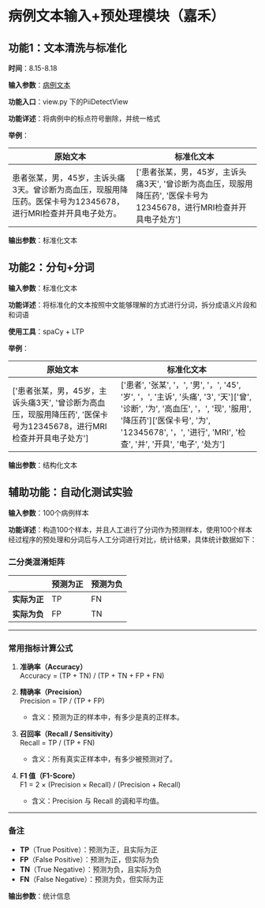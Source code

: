 # 病例文本输入+预处理模块（嘉禾）

## 功能1：文本清洗与标准化

**时间**：8.15-8.18

**输入参数**：[病例文本](./Sample.md)

**功能入口**：view.py 下的PiiDetectView

**功能详述**：将病例中的标点符号删除，并统一格式

**举例**：

| 原始文本   | 标准化文本 |
|--------|-----------|
| 患者张某，男，45岁，主诉头痛3天。曾诊断为高血压，现服用降压药。医保卡号为12345678，进行MRI检查并开具电子处方。 | \['患者张某，男，45岁，主诉头痛3天', '曾诊断为高血压，现服用降压药', '医保卡号为12345678，进行MRI检查并开具电子处方'\]     |

**输出参数**：标准化文本


## 功能2：分句+分词

**输入参数**：标准化文本

**功能详述**：将标准化的文本按照中文能够理解的方式进行分词，拆分成语义片段和和词语

**使用工具**：spaCy + LTP

**举例**：

| 原始文本   | 标准化文本 |
|--------|-----------|
|\['患者张某，男，45岁，主诉头痛3天', '曾诊断为高血压，现服用降压药', '医保卡号为12345678，进行MRI检查并开具电子处方'\]  | \['患者', '张某', '，', '男', '，', '45', '岁', '，', '主诉', '头痛', '3', '天'\]\['曾', '诊断', '为', '高血压', '，', '现', '服用', '降压药'\]\['医保卡号', '为', '12345678', '，', '进行', 'MRI', '检查', '并', '开具', '电子', '处方'\] |

**输出参数**：结构化文本

## 辅助功能：自动化测试实验
**输入参数**：100个病例样本

**功能详述**：构造100个样本，并且人工进行了分词作为预测样本，使用100个样本经过程序的预处理和分词后与人工分词进行对比，统计结果，具体统计数据如下：

### 二分类混淆矩阵

|              | 预测为正 | 预测为负 |
|--------------|----------|----------|
| **实际为正** | TP       | FN       |
| **实际为负** | FP       | TN       |

---

### 常用指标计算公式

1. **准确率（Accuracy）**  
   Accuracy = (TP + TN) / (TP + TN + FP + FN)

2. **精确率（Precision）**  
  Precision = TP / (TP + FP)  
   - 含义：预测为正的样本中，有多少是真的正样本。

3. **召回率（Recall / Sensitivity）**  
  Recall = TP / (TP + FN)  
   - 含义：所有真实正样本中，有多少被预测对了。

4. **F1 值（F1-Score）**  
   F1 = 2 × (Precision × Recall) / (Precision + Recall)  
   - 含义：Precision 与 Recall 的调和平均值。

---

### 备注
- **TP**（True Positive）：预测为正，且实际为正  
- **FP**（False Positive）：预测为正，但实际为负  
- **TN**（True Negative）：预测为负，且实际为负  
- **FN**（False Negative）：预测为负，但实际为正


**输出参数**：统计信息










